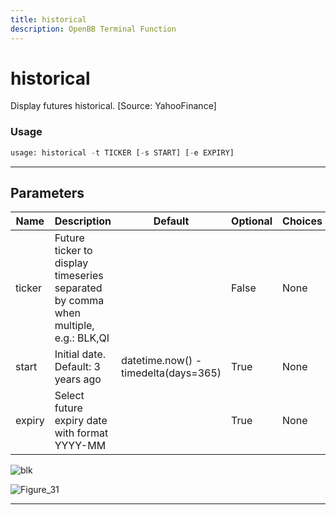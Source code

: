```yaml
---
title: historical
description: OpenBB Terminal Function
---
```


# historical

Display futures historical. [Source: YahooFinance]

### Usage

```python
usage: historical -t TICKER [-s START] [-e EXPIRY]
```

---

## Parameters

| Name | Description | Default | Optional | Choices |
| ---- | ----------- | ------- | -------- | ------- |
| ticker | Future ticker to display timeseries separated by comma when multiple, e.g.: BLK,QI |  | False | None |
| start | Initial date. Default: 3 years ago | datetime.now() - timedelta(days=365) | True | None |
| expiry | Select future expiry date with format YYYY-MM |  | True | None |
![blk](https://user-images.githubusercontent.com/25267873/196562549-1251b0fd-ca36-4e0f-bca6-b6bfe473effa.png)

![Figure_31](https://user-images.githubusercontent.com/25267873/196562627-79f9ffa1-8582-457c-91e8-5c18d6d4304f.png)

---

